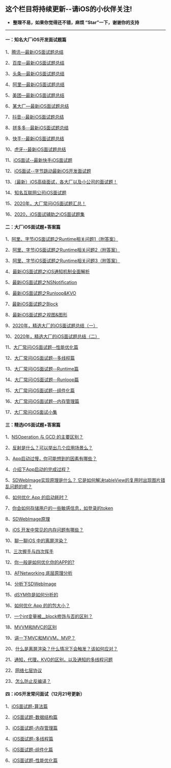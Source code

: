 ## 这个栏目将持续更新--请iOS的小伙伴关注!

* **整理不易，如果你觉得还不错，麻烦  “Star”一下，谢谢你的支持**

***
#### 一：知名大厂iOS开发面试题篇

1、[腾讯—最新iOS面试题总结](https://github.com/LGBamboo/iOS-article/blob/main/%E8%85%BE%E8%AE%AF%E2%80%94%E6%9C%80%E6%96%B0iOS%E9%9D%A2%E8%AF%95%E9%A2%98%E6%80%BB%E7%BB%93.md)

2、[百度—最新iOS面试题总结](https://github.com/LGBamboo/iOS-article/blob/main/%E7%99%BE%E5%BA%A6%E2%80%94%E6%9C%80%E6%96%B0iOS%E9%9D%A2%E8%AF%95%E9%A2%98%E6%80%BB%E7%BB%93.md)

3、[头条—最新iOS面试题总结](https://github.com/LGBamboo/iOS-article/blob/main/%E5%A4%B4%E6%9D%A1%E2%80%94%E6%9C%80%E6%96%B0iOS%E9%9D%A2%E8%AF%95%E9%A2%98%E6%80%BB%E7%BB%93.md)

4、[阿里—最新iOS面试题总结](https://github.com/LGBamboo/iOS-article/blob/main/%E9%98%BF%E9%87%8C%E2%80%94%E6%9C%80%E6%96%B0iOS%E9%9D%A2%E8%AF%95%E9%A2%98%E6%80%BB%E7%BB%93.md)

5、[美团—最新iOS面试题总结](https://github.com/LGBamboo/iOS-article/blob/main/%E7%BE%8E%E5%9B%A2%E2%80%94%E6%9C%80%E6%96%B0iOS%E9%9D%A2%E8%AF%95%E9%A2%98%E6%80%BB%E7%BB%93.md)

6、[某大厂—最新iOS面试题总结](https://github.com/LGBamboo/iOS-article/blob/main/XX%E5%A4%A7%E5%8E%82%E2%80%94%E6%9C%80%E6%96%B0iOS%E9%9D%A2%E8%AF%95%E9%A2%98%E6%80%BB%E7%BB%93.md)

7、[抖音--最新iOS面试题总结](https://github.com/LGBamboo/iOS-article/blob/main/%E6%8A%96%E9%9F%B3--%E6%9C%80%E6%96%B0iOS%E9%9D%A2%E8%AF%95%E9%A2%98%E6%80%BB%E7%BB%93.md)

8、[拼多多--最新iOS面试题总结](https://github.com/LGBamboo/iOS-article/blob/main/%E6%8B%BC%E5%A4%9A%E5%A4%9A--%E6%9C%80%E6%96%B0iOS%E9%9D%A2%E8%AF%95%E9%A2%98%E6%80%BB%E7%BB%93.md)

9、[快手--最新iOS面试题总结](https://www.jianshu.com/p/7606148cf5bf)

10、[虎牙--最新iOS面试题总结](https://www.jianshu.com/p/97469724ff25)

11、[iOS面试--最新快手iOS面试题](https://www.jianshu.com/p/0eb02402f730)

12、[iOS面试--字节跳动最新iOS开发面试题](https://www.jianshu.com/p/2eca8c29db27)

13、[（最新）iOS高级面试，各大厂以及小公司的面试题！](https://www.jianshu.com/p/3053eb860997)

14、[知名互联网公司iOS面试题](https://www.jianshu.com/p/f9b44b7fe062)

15、[2020年，大厂常问iOS面试题汇总！](https://www.jianshu.com/p/71c52a7da9d7)

16、[2020，iOS面试辅助之iOS面试题集](https://www.jianshu.com/p/cac63f5a0966)


#### 二：大厂iOS面试题+答案篇

1、[阿里、字节iOS面试题之Runtime相关问题1（附答案）](https://www.jianshu.com/p/7f94db2e5928)

2、[阿里、字节iOS面试题之Runtime相关问题2（附答案）](https://www.jianshu.com/p/f2331034f0ab)

3、[阿里、字节iOS面试题之Runtime相关问题3（附答案）](https://www.jianshu.com/p/4e507f9f9f04)

4、[最新iOS面试题之iOS通知机制全面解析](https://www.jianshu.com/p/5952c0a3fc62)

5、[最新iOS面试题之NSNotification](https://www.jianshu.com/p/ef71cdf30ac1)

6、[最新iOS面试题之Runloop&KVO](https://www.jianshu.com/p/97610617699b)

7、[最新iOS面试题之Block](https://www.jianshu.com/p/18d446589589)

8、[最新iOS面试题之视图&图形](https://www.jianshu.com/p/f4ab71af8ffa)

9、[2020年，精选大厂的iOS面试题总结（一）](https://www.jianshu.com/p/deeac4ab2742)

10、[2020年，精选大厂的iOS面试题总结（二）](https://www.jianshu.com/p/89601ba29684)

11、[大厂常问iOS面试题--性能优化篇](https://www.jianshu.com/p/4a480458ba51)

12、[大厂常问iOS面试题--多线程篇](https://www.jianshu.com/p/9e51dfbdb96f)

13、[大厂常问iOS面试题--Runtime篇](https://www.jianshu.com/p/ad97a1e91ba3)

14、[大厂常问iOS面试题--Runloop篇](https://www.jianshu.com/p/85f14af8e7cf)

15、[大厂常问iOS面试题--组件化篇](https://www.jianshu.com/p/d188599b86cd)

16、[大厂常问iOS面试题--内存管理篇](https://www.jianshu.com/p/c5208ffdb4c2)

17、[大厂常问iOS面试小集](https://www.jianshu.com/p/61e05b01d041)

#### 三：精选iOS面试题+答案篇

1、[NSOperation 与 GCD 的主要区别？](https://www.jianshu.com/p/00fb6fae0dc0)

2、[反射是什么？可以举出几个应用场景么？](https://www.jianshu.com/p/dc8e051b9dd7)

3、[App启动过慢，你可能想到的因素有哪些？](https://www.jianshu.com/p/998f06517eba)

4、[介绍下App启动的完成过程？](https://www.jianshu.com/p/bcc34cc2975a)

5、[SDWebImage实现原理是什么？ 它是如何解决tableView的复用时出现图片错乱问题的呢？](https://www.jianshu.com/p/bf998b2538b9)

6、[如何优化 App 的启动耗时？](https://www.jianshu.com/p/459dd555988b)

7、[你会如何存储用户的一些敏感信息，如登录的token](https://www.jianshu.com/p/380d15262054)

8、[SDWebImage原理](https://www.jianshu.com/p/ff9095de1753)

9、[iOS 开发中常见的内存问题有哪些？](https://www.jianshu.com/p/59d12b3b94f3)

10、[聊一聊iOS 中的离屏渲染？](https://www.jianshu.com/p/ac8ed9eb746a)

11、[三次握手与四次挥手](https://www.jianshu.com/p/de76ec1b5fe7)

12、[你一般是如何优化你的APP的?](https://www.jianshu.com/p/58c99ddd4879)

13、[AFNetworking 底层原理分析](https://www.jianshu.com/p/527736ee25cc)

14、[分析下SDWebImage](https://www.jianshu.com/p/5094686d3e13)

15、[dSYM你是如何分析的](https://www.jianshu.com/p/aaeb814753f5)

16、[如何优化 App 的的包大小？](https://www.jianshu.com/p/ef356e5f2611)

17、[一个int变量被__block修饰与否的区别？](https://www.jianshu.com/p/960eec2bfa64)

18、[MVVM和MVC的区别](https://www.jianshu.com/p/d0bc12a63ccf)

19、[讲一下MVC和MVVM，MVP？](https://www.jianshu.com/p/37b907cbd0e3)

20、[什么是离屏渲染？什么情况下会触发？该如何应对？](https://www.jianshu.com/p/2bd51fd0016a)

21、[通知，代理，KVO的区别，以及通知的多线程问题](https://www.jianshu.com/p/b1c55cf8f480)

22、[网络七层协议](https://www.jianshu.com/p/2713aaa354eb)

23、[怎么防止反编译？](https://www.jianshu.com/p/b4c59f85c12e)

#### 四：iOS开发常问面试（12月21号更新）

1、[iOS面试题-算法篇](https://www.jianshu.com/p/25ae898ba82a)

2、[iOS面试题-数据结构篇](https://www.jianshu.com/p/d77ab950606e)

3、[iOS面试题-内存管理篇](https://www.jianshu.com/p/266924edce8c)

4、[iOS面试题-多线程篇](https://www.jianshu.com/p/5a79110d0504)

5、[iOS面试题-组件化篇](https://www.jianshu.com/p/464a8f1ab949)

6、[iOS面试题-性能优化篇](https://www.jianshu.com/p/6e8d652c4bab)
